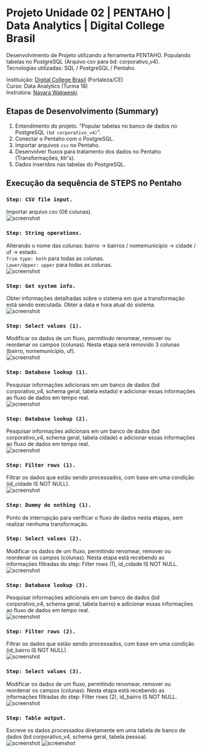# Projeto Unidade 02 | PENTAHO | Data Analytics | Digital College Brasil

Desenvolvimento de Projeto utilizando a ferramenta PENTAHO. Populando tabelas no PostgreSQL (Arquivo csv para bd: corporativo_v4).<br>
Tecnologias utilizadas: SQL / PostgreSQL / Pentaho.<br>

Instituição: [Digital College Brasil](https://digitalcollege.com.br/) (Fortaleza/CE) <br>
Curso: Data Analytics (Turma 18) <br>
Instrutora: [Nayara Wakweski](https://github.com/NayaraWakewski) <br>

## Etapas de Desenvolvimento (Summary)
1. Entendimento do projeto. "Popular tabelas no banco de dados no PostgreSQL `(bd corporativo_v4)`".
2. Conectar o Pentaho com o PostgreSQL.
3. Importar arquivos `csv` no Pentaho.
4. Desenvolver fluxos para tratamento dos dados no Pentaho (Transformações, ktr's).
5. Dados inseridos nas tabelas do PostgreSQL. <br>

## Execução da sequência de STEPS no Pentaho

### `Step: CSV file input.` 
Importar arquivo csv (06 colunas). <br>
![screenshot](/images/importar_csv.png) <br>

### `Step: String operations.` 
Alterando o nome das colunas: bairro -> bairros / nomemunicipio -> cidade / uf -> estado. <br>
`Trim type: both` para todas as colunas. <br>
`Lower/Upper: upper` para todas as colunas. <br> 
![screenshot](/images/string_operations.png) <br>

### `Step: Get system info.` 
Obter informações detalhadas sobre o sistema em que a transformação está sendo executada. Obter a data e hora atual do sistema.<br>
![screenshot](/images/get_system_info.png) <br>

### `Step: Select values (1).` 
Modificar os dados de um fluxo, permitindo renomear, remover ou reordenar os campos (colunas). Nesta etapa será removido 3 colunas (bairro, nomemunicipio, uf).<br>
![screenshot](/images/select_values1.png) <br>

### `Step: Database lookup (1).` 
Pesquisar informações adicionais em um banco de dados (bd corporativo_v4, schema geral, tabela estado) e adicionar essas informações ao fluxo de dados em tempo real.<br>
![screenshot](/images/database_lookup_estado.png) <br>

### `Step: Database lookup (2).` 
Pesquisar informações adicionais em um banco de dados (bd corporativo_v4, schema geral, tabela cidade) e adicionar essas informações ao fluxo de dados em tempo real.<br>
![screenshot](/images/database_lookup_cidade.png) <br>

### `Step: Filter rows (1).` 
Filtrar os dados que estão sendo processados, com base em uma condição (id_cidade IS NOT NULL). <br>
![screenshot](/images/filter_rows_1.png) <br>

### `Step: Dummy do nothing (1).` 
Ponto de interrupção para verificar o fluxo de dados nesta etapas, sem realizar nenhuma transformação.<br>

### `Step: Select values (2).` 
Modificar os dados de um fluxo, permitindo renomear, remover ou reordenar os campos (colunas). Nesta etapa está recebendo as informações filtradas do step: Filter rows (1), id_cidade IS NOT NULL.<br>
![screenshot](/images/select_values_2.png) <br>

### `Step: Database lookup (3).` 
Pesquisar informações adicionais em um banco de dados (bd corporativo_v4, schema geral, tabela bairro) e adicionar essas informações ao fluxo de dados em tempo real.<br>
![screenshot](/images/database_lookup_bairro.png) <br>

### `Step: Filter rows (2).` 
Filtrar os dados que estão sendo processados, com base em uma condição (id_bairro IS NOT NULL). <br>
![screenshot](/images/filter_rows_2.png) <br>

### `Step: Select values (3).` 
Modificar os dados de um fluxo, permitindo renomear, remover ou reordenar os campos (colunas). Nesta etapa está recebendo as informações filtradas do step: Filter rows (2), id_bairro IS NOT NULL.<br>
![screenshot](/images/select_values_3.png) <br>

### `Step: Table output.` 
Escreve os dados processados diretamente em uma tabela de banco de dados (bd corporativo_v4, schema geral, tabela pessoa).<br>
![screenshot](/images/table_output_pessoa_1.png)
![screenshot](/images/table_output_pessoa_2.png) <br>